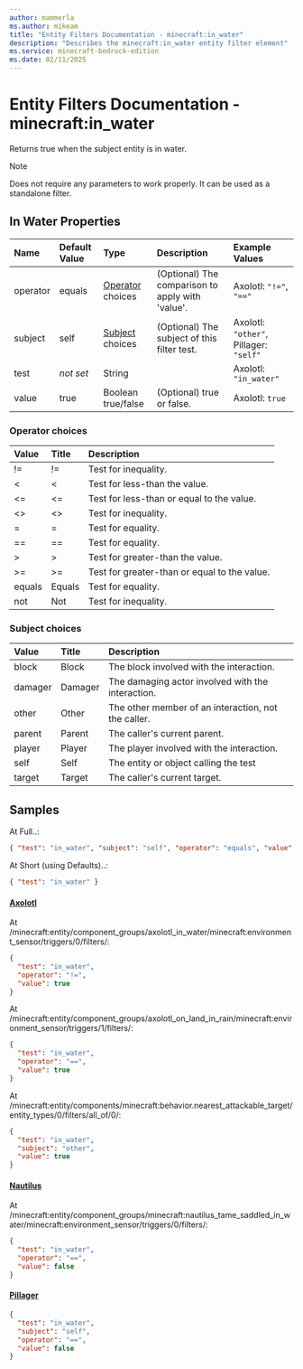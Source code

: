 ```yaml
---
author: mammerla
ms.author: mikeam
title: "Entity Filters Documentation - minecraft:in_water"
description: "Describes the minecraft:in_water entity filter element"
ms.service: minecraft-bedrock-edition
ms.date: 02/11/2025 
---
```


# Entity Filters Documentation - minecraft:in_water

Returns true when the subject entity is in water.

> [!Note]
> Does not require any parameters to work properly. It can be used as a standalone filter.


## In Water Properties

|Name       |Default Value |Type |Description |Example Values |
|:----------|:-------------|:----|:-----------|:------------- |
| operator | equals | [Operator](#operator-choices) choices | (Optional) The comparison to apply with 'value'. | Axolotl: `"!="`, `"=="` | 
| subject | self | [Subject](#subject-choices) choices | (Optional) The subject of this filter test. | Axolotl: `"other"`, Pillager: `"self"` | 
| test | *not set* | String |  | Axolotl: `"in_water"` | 
| value | true | Boolean true/false | (Optional) true or false. | Axolotl: `true` | 

### Operator choices

|Value       |Title |Description |
|:-----------|:-----|:-----------|
| != | != | Test for inequality.|
| < | < | Test for less-than the value.|
| <= | <= | Test for less-than or equal to the value.|
| <> | <> | Test for inequality.|
| = | = | Test for equality.|
| == | == | Test for equality.|
| > | > | Test for greater-than the value.|
| >= | >= | Test for greater-than or equal to the value.|
| equals | Equals | Test for equality.|
| not | Not | Test for inequality.|

### Subject choices

|Value       |Title |Description |
|:-----------|:-----|:-----------|
| block | Block | The block involved with the interaction.|
| damager | Damager | The damaging actor involved with the interaction.|
| other | Other | The other member of an interaction, not the caller.|
| parent | Parent | The caller's current parent.|
| player | Player | The player involved with the interaction.|
| self | Self | The entity or object calling the test|
| target | Target | The caller's current target.|

## Samples

At Full..: 

```json
{ "test": "in_water", "subject": "self", "operator": "equals", "value": "true" }
```

At Short (using Defaults)..: 

```json
{ "test": "in_water" }
```

#### [Axolotl](https://github.com/Mojang/bedrock-samples/tree/preview/behavior_pack/entities/axolotl.json)

At /minecraft:entity/component_groups/axolotl_in_water/minecraft:environment_sensor/triggers/0/filters/: 

```json
{
  "test": "in_water",
  "operator": "!=",
  "value": true
}
```

At /minecraft:entity/component_groups/axolotl_on_land_in_rain/minecraft:environment_sensor/triggers/1/filters/: 

```json
{
  "test": "in_water",
  "operator": "==",
  "value": true
}
```

At /minecraft:entity/components/minecraft:behavior.nearest_attackable_target/entity_types/0/filters/all_of/0/: 

```json
{
  "test": "in_water",
  "subject": "other",
  "value": true
}
```

#### [Nautilus](https://github.com/Mojang/bedrock-samples/tree/preview/behavior_pack/entities/nautilus.json)

At /minecraft:entity/component_groups/minecraft:nautilus_tame_saddled_in_water/minecraft:environment_sensor/triggers/0/filters/: 

```json
{
  "test": "in_water",
  "operator": "==",
  "value": false
}
```

#### [Pillager](https://github.com/Mojang/bedrock-samples/tree/preview/behavior_pack/entities/pillager.json)


```json
{
  "test": "in_water",
  "subject": "self",
  "operator": "==",
  "value": false
}
```
